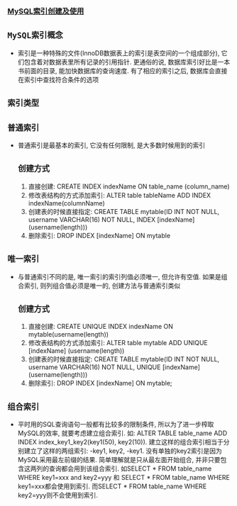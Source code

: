 ### [MySQL索引创建及使用](https://blog.csdn.net/dengchenrong/article/details/88425762)

## **`MySQL索引概念`**
* 索引是一种特殊的文件(InnoDB数据表上的索引是表空间的一个组成部分), 它们包含着对数据表里所有记录的引用指针. 更通俗的说, 数据库索引好比是一本书前面的目录, 能加快数据库的查询速度. 有了相应的索引之后, 数据库会直接在索引中查找符合条件的选项

## **`索引类型`**
## **`普通索引`**
* 普通索引是最基本的索引, 它没有任何限制, 是大多数时候用到的索引
    ## **`创建方式`**
    1. 直接创建: CREATE INDEX indexName ON table_name (column_name)
    2. 修改表结构的方式添加索引: ALTER table tableName ADD INDEX indexName(columnName)
    3. 创建表的时候直接指定: CREATE TABLE mytable(ID INT NOT NULL, username VARCHAR(16) NOT NULL, INDEX [indexName] (username(length)))
    4. 删除索引: DROP INDEX [indexName] ON mytable
## **`唯一索引`**
* 与普通索引不同的是, 唯一索引的索引列值必须唯一, 但允许有空值. 如果是组合索引, 则列组合值必须是唯一的, 创建方法与普通索引类似
    ## **`创建方式`**
    1. 直接创建: CREATE UNIQUE INDEX indexName ON mytable(username(length))
    2. 修改表结构的方式添加索引: ALTER table mytable ADD UNIQUE [indexName] (username(length))
    3. 创建表的时候直接指定: CREATE TABLE mytable(ID INT NOT NULL, username VARCHAR(16) NOT NULL, UNIQUE [indexName] (username(length)))
    4. 删除索引: DROP INDEX [indexName] ON mytable;
## **`组合索引`**
* 平时用的SQL查询语句一般都有比较多的限制条件, 所以为了进一步榨取MySQL的效率, 就要考虑建立组合索引. 如: ALTER TABLE table_name ADD INDEX index_key1_key2(key1(50), key2(10)). 建立这样的组合索引相当于分别建立了这样的两组索引: -key1, key2, -key1. 没有单独的key2索引是因为MySQL采用最左前缀的结果. 简单理解就是只从最左面开始组合, 并非只要包含这两列的查询都会用到该组合索引. 如SELECT * FROM table_name WHERE key1=xxx and key2=yyy 和 SELECT * FROM table_name WHERE key1=xxx都会使用到索引. 而SELECT * FROM table_name WHERE key2=yyy则不会使用到索引. 
